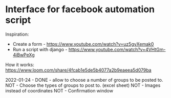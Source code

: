 # Interface for facebook automation script

Inspiration:
* Create a form - https://www.youtube.com/watch?v=uz5gyXemak0
* Run a script with django - https://www.youtube.com/watch?v=4VHtGm-4iBwPeXg

How it works: https://www.loom.com/share/4fcab1e5de5b4077a2b9eaeea5d079ba

2022-01-24 - DONE - allow to choose a number of groups to be posted to.
NOT - Choose the types of groups to post to. (excel sheet)
NOT - Images instead of coordinates
NOT - Confirmation window